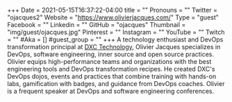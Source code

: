 +++
Date = 2021-05-15T16:37:22-04:00
title = ""
Pronouns = ""
Twitter = "ojacques2"
Website = "https://www.olivierjacques.com/"
Type = "guest"
Facebook = ""
Linkedin = ""
GitHub = "ojacques"
Thumbnail = "img/guest/ojacques.jpg"
Pinterest = ""
Instagram = ""
YouTube = ""
Twitch = ""
#Aka = []
#guest_group = ""
+++
A technology enthusiast and DevOps transformation principal at [DXC Technology](https://dxctechnology.com), Olivier Jacques specializes in DevOps, software engineering, inner source and open source practices. Olivier equips high-performance teams and organizations with the best engineering tools and DevOps transformation recipes. He created DXC's DevOps dojos, events and practices that combine training with hands-on labs, gamification with badges, and guidance from DevOps coaches. Olivier is a frequent speaker at DevOps and software engineering conferences.